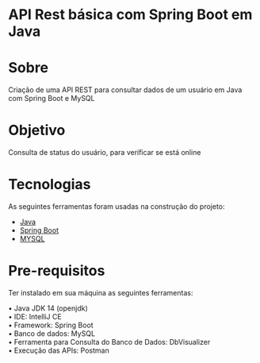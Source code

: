 <h1>API  Rest básica com Spring Boot em Java</h1>

# Sobre
<p>Criação de uma API REST para consultar dados de um usuário em Java com Spring Boot e MySQL</p>

# Objetivo
<p>
 Consulta de status do usuário, para verificar se está online
</p>

# Tecnologias
<p>As seguintes ferramentas foram usadas na construção do projeto:

- [Java](https://www.java.com/)
- [Spring Boot](https://spring.io/)
- [MYSQL](https://www.mysql.com/)


</p>

# Pre-requisitos
<p>Ter instalado em sua máquina as seguintes ferramentas:

•  Java  JDK 14 (openjdk) </br> 
•  IDE: IntelliJ CE </br> 
•  Framework: Spring Boot </br>
•  Banco de dados: MySQL </br>
•  Ferramenta para Consulta do Banco de Dados: DbVisualizer </br>
•  Execução das APIs: Postman </br>

</p>




